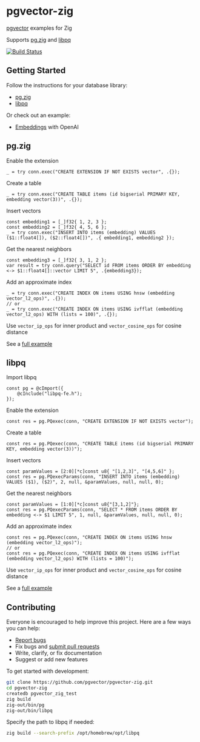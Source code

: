 # pgvector-zig

[pgvector](https://github.com/pgvector/pgvector) examples for Zig

Supports [pg.zig](https://github.com/karlseguin/pg.zig) and [libpq](https://www.postgresql.org/docs/current/libpq.html)

[![Build Status](https://github.com/pgvector/pgvector-zig/actions/workflows/build.yml/badge.svg)](https://github.com/pgvector/pgvector-zig/actions)

## Getting Started

Follow the instructions for your database library:

- [pg.zig](#pgzig)
- [libpq](#libpq)

Or check out an example:

- [Embeddings](examples/openai.zig) with OpenAI

## pg.zig

Enable the extension

```zig
_ = try conn.exec("CREATE EXTENSION IF NOT EXISTS vector", .{});
```

Create a table

```zig
_ = try conn.exec("CREATE TABLE items (id bigserial PRIMARY KEY, embedding vector(3))", .{});
```

Insert vectors

```zig
const embedding1 = [_]f32{ 1, 2, 3 };
const embedding2 = [_]f32{ 4, 5, 6 };
_ = try conn.exec("INSERT INTO items (embedding) VALUES ($1::float4[]), ($2::float4[])", .{ embedding1, embedding2 });
```

Get the nearest neighbors

```zig
const embedding3 = [_]f32{ 3, 1, 2 };
var result = try conn.query("SELECT id FROM items ORDER BY embedding <-> $1::float4[]::vector LIMIT 5", .{embedding3});
```

Add an approximate index

```zig
_ = try conn.exec("CREATE INDEX ON items USING hnsw (embedding vector_l2_ops)", .{});
// or
_ = try conn.exec("CREATE INDEX ON items USING ivfflat (embedding vector_l2_ops) WITH (lists = 100)", .{});
```

Use `vector_ip_ops` for inner product and `vector_cosine_ops` for cosine distance

See a [full example](examples/pg.zig)

## libpq

Import libpq

```zig
const pg = @cImport({
    @cInclude("libpq-fe.h");
});
```

Enable the extension

```zig
const res = pg.PQexec(conn, "CREATE EXTENSION IF NOT EXISTS vector");
```

Create a table

```zig
const res = pg.PQexec(conn, "CREATE TABLE items (id bigserial PRIMARY KEY, embedding vector(3))");
```

Insert vectors

```zig
const paramValues = [2:0][*c]const u8{ "[1,2,3]", "[4,5,6]" };
const res = pg.PQexecParams(conn, "INSERT INTO items (embedding) VALUES ($1), ($2)", 2, null, &paramValues, null, null, 0);
```

Get the nearest neighbors

```zig
const paramValues = [1:0][*c]const u8{"[3,1,2]"};
const res = pg.PQexecParams(conn, "SELECT * FROM items ORDER BY embedding <-> $1 LIMIT 5", 1, null, &paramValues, null, null, 0);
```

Add an approximate index

```zig
const res = pg.PQexec(conn, "CREATE INDEX ON items USING hnsw (embedding vector_l2_ops)");
// or
const res = pg.PQexec(conn, "CREATE INDEX ON items USING ivfflat (embedding vector_l2_ops) WITH (lists = 100)");
```

Use `vector_ip_ops` for inner product and `vector_cosine_ops` for cosine distance

See a [full example](examples/libpq.zig)

## Contributing

Everyone is encouraged to help improve this project. Here are a few ways you can help:

- [Report bugs](https://github.com/pgvector/pgvector-zig/issues)
- Fix bugs and [submit pull requests](https://github.com/pgvector/pgvector-zig/pulls)
- Write, clarify, or fix documentation
- Suggest or add new features

To get started with development:

```sh
git clone https://github.com/pgvector/pgvector-zig.git
cd pgvector-zig
createdb pgvector_zig_test
zig build
zig-out/bin/pg
zig-out/bin/libpq
```

Specify the path to libpq if needed:

```sh
zig build --search-prefix /opt/homebrew/opt/libpq
```
